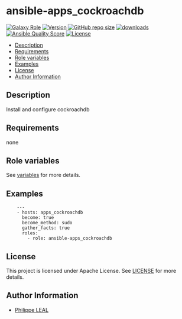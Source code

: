 # ansible-apps_cockroachdb

[![Galaxy Role](https://img.shields.io/badge/galaxy-apps_cockroachdb-purple?style=flat)](https://galaxy.ansible.com/lotusnoir/apps_cockroachdb)
[![Version](https://img.shields.io/github/release/lotusnoir/ansible-apps_cockroachdb.svg)](https://github.com/lotusnoir/ansible-apps_cockroachdb/releases/latest)
[![GitHub repo size](https://img.shields.io/github/repo-size/lotusnoir/ansible-apps_cockroachdb?color=orange&style=flat)](https://galaxy.ansible.com/lotusnoir/apps_cockroachdb)
[![downloads](https://img.shields.io/ansible/role/d/)](https://galaxy.ansible.com/lotusnoir/apps_cockroachdb)
[![Ansible Quality Score](https://img.shields.io/ansible/quality/)](https://galaxy.ansible.com/lotusnoir/apps_cockroachdb)
[![License](https://img.shields.io/badge/license-Apache--2.0-brightgreen?style=flat)](https://opensource.org/licenses/Apache-2.0)

<!-- START doctoc generated TOC please keep comment here to allow auto update -->
<!-- DON'T EDIT THIS SECTION, INSTEAD RE-RUN doctoc TO UPDATE -->

- [Description](#description)
- [Requirements](#requirements)
- [Role variables](#role-variables)
- [Examples](#examples)
- [License](#license)
- [Author Information](#author-information)

<!-- END doctoc generated TOC please keep comment here to allow auto update -->

## Description

Install and configure cockroachdb
## Requirements

none

## Role variables

See [variables](/defaults/main.yml) for more details.

## Examples

        ---
        - hosts: apps_cockroachdb
          become: true
          become_method: sudo
          gather_facts: true
          roles:
            - role: ansible-apps_cockroachdb


## License

This project is licensed under Apache License. See [LICENSE](/LICENSE) for more details.

## Author Information

- [Philippe LEAL](https://github.com/lotusnoir)
